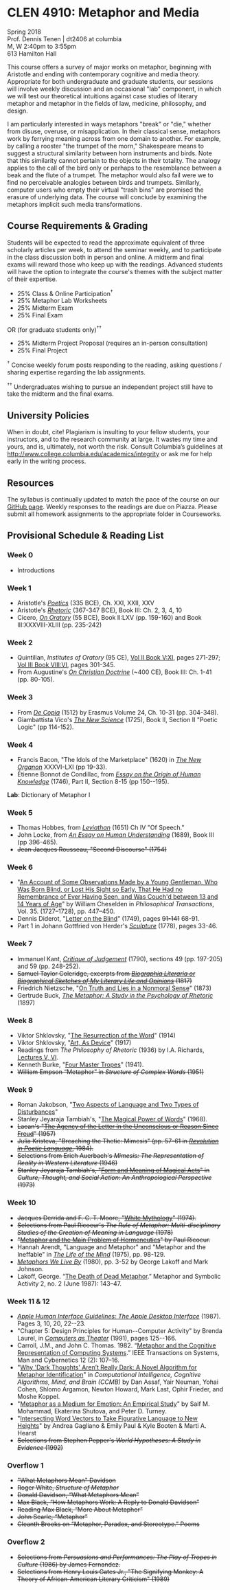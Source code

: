 # CLEN 4910: Metaphor and Media

Spring 2018  
Prof. Dennis Tenen | dt2406 at columbia  
M, W 2:40pm to 3:55pm  
613 Hamilton Hall  

This course offers a survey of major works on metaphor, beginning with
Aristotle and ending with contemporary cognitive and media theory. Appropriate
for both undergraduate and graduate students, our sessions will involve weekly
discussion and an occasional "lab" component, in which we will test our
theoretical intuitions against case studies of literary metaphor and metaphor
in the fields of law, medicine, philosophy, and design.

I am particularly interested in ways metaphors "break" or "die," whether from
disuse, overuse, or misapplication. In their classical sense, metaphors work
by ferrying meaning across from one domain to another. For example, by calling
a rooster "the trumpet of the morn," Shakespeare means to suggest a structural
similarity between horn instruments and birds. Note that this similarity
cannot pertain to the objects in their totality. The analogy applies to the
call of the bird only or perhaps to the resemblance between a beak and the
flute of a trumpet. The metaphor would also fail were we to find no
perceivable analogies between birds and trumpets. Similarly, computer users
who empty their virtual "trash bins" are promised the erasure of underlying
data. The course will conclude by examining the metaphors implicit such media
transformations.

## Course Requirements & Grading

Students will be expected to read the approximate equivalent of three
scholarly articles per week, to attend the seminar weekly, and to participate
in the class discussion both in person and online. A midterm and final exams
will reward those who keep up with the readings. Advanced students will have
the option to integrate the course's themes with the subject matter of their
expertise.

- 25%     Class & Online Participation<sup>†</sup>
- 25%     Metaphor Lab Worksheets
- 25%     Midterm Exam
- 25%     Final Exam

OR (for graduate students only)<sup>††</sup>

- 25%     Midterm Project Proposal (requires an in-person consultation)
- 25%     Final Project

<sup>†</sup> Concise weekly forum posts responding to the reading, asking
questions / sharing expertise regarding the lab assignments.

<sup>††</sup> Undergraduates wishing to pursue an independent project still
have to take the midterm and the final exams.

## University Policies

When in doubt, cite! Plagiarism is insulting to your fellow students, your
instructors, and to the research community at large. It wastes my time and
yours, and is, ultimately, not worth the risk. Consult Columbia’s guidelines
at <http://www.college.columbia.edu/academics/integrity> or ask me for help
early in the writing process.

## Resources

The syllabus is continually updated to match the pace of the course on our
[GitHub page](https://github.com/denten-courses/metaphor-media). Weekly
responses to the readings are due on Piazza. Please submit all homework
assignments to the appropriate folder in Courseworks.

## Provisional Schedule & Reading List

### Week 0

- Introductions

### Week 1

- Aristotle's *[Poetics][11]* (335 BCE), Ch. XXI, XXII, XXV
- Aristotle's *[Rhetoric][12]* (367-347 BCE), Book III: Ch. 2, 3, 4, 10
- Cicero, *[On Oratory][13]* (55 BCE), Book II:LXV (pp. 159-160) and Book
  III:XXXVIII-XLIII (pp. 235-242)

[11]: https://courseworks2.columbia.edu/courses/56904/files?preview=2276263
[12]: https://courseworks2.columbia.edu/courses/56904/files?preview=2276699
[13]: https://courseworks2.columbia.edu/courses/56904/files?preview=2276546


### Week 2

- Quintilian, *Institutes of Oratory* (95 CE), [Vol II Book V:XI][21], pages 271-297;
  [Vol III Book VIII:VI][22], pages 301-345.
- From Augustine's *[On Christian Doctrine][23]* (~400 CE), Book III: Ch. 1-41 (pp.
80-105).

[21]: https://courseworks2.columbia.edu/courses/56904/files?preview=2277285
[22]: https://courseworks2.columbia.edu/courses/56904/files?preview=2320377
[23]: https://courseworks2.columbia.edu/courses/56904/files?preview=2278182

### Week 3

- From [*De Copia*][32] (1512) by Erasmus Volume 24, Ch. 10-31 (pp. 304-348).
- Giambattista Vico's [*The New Science*][31] (1725), Book II,  Section II
  "Poetic Logic" (pp 114-152).

[31]: https://archive.org/download/newscienceofgiam030174mbp/newscienceofgiam030174mbp.pdf
[32]: https://courseworks2.columbia.edu/courses/56904/files?preview=2350934

### Week 4

- Francis Bacon, "The Idols of the Marketplace" (1620) in [*The New
  Organon*][41] XXXVI-LXI (pp 19-33).
- Étienne Bonnot de Condillac, from [*Essay on the Origin of Human
  Knowledge*][42] (1746), Part II, Section 8-15 (pp 150--195).

[41]: https://courseworks2.columbia.edu/courses/56904/files?preview=2351193
[42]: https://courseworks2.columbia.edu/courses/56904/files?preview=2412627

**Lab**: Dictionary of Metaphor I

### Week 5

- Thomas Hobbes, from [*Leviathan*][52] (1651) Ch IV "Of Speech."
- John Locke, from [*An Essay on Human Understanding*][51] (1689), Book III (pp
  396-465).
- ~~Jean Jacques Rousseau, "Second Discourse" (1754)~~

[51]: https://books.google.com/books/about/An_Essay_Concerning_Human_Understanding.html?id=pDNIAAAAMAAJ&printsec=frontcover&source=kp_read_button#v=onepage&q&f=false
[52]: https://books.google.com/books/download/Leviathan.pdf?id=2oc6AAAAMAAJ&output=pdf&sig=ACfU3U0l4HjJKjBN2NE6J7QqmAq4km0j4g

### Week 6

- "[An Account of Some Observations Made by a Young Gentleman, Who Was Born
  Blind, or Lost His Sight so Early, That He Had no Remembrance of Ever Having
Seen, and Was Couch'd between 13 and 14 Years of Age][63]" by William Cheselden in
*Philosophical Transactions*, Vol. 35. (1727–1728), pp. 447–450.
- Dennis Diderot, "[Letter on the Blind][62]" (1749), pages ~~91-141~~ 68-91.
- Part 1 in Johann Gottfried von Herder's [*Sculpture*][61] (1778), pages
  33-46.

[61]: https://courseworks2.columbia.edu/courses/56904/files?preview=2474324
[62]: https://courseworks2.columbia.edu/courses/56904/files?preview=2474379
[63]: https://courseworks2.columbia.edu/courses/56904/files?preview=2474441

### Week 7

- Immanuel Kant, [*Critique of Judgement*][72] (1790), sections 49 (pp. 197-205) and
59 (pp. 248-252).
- ~~Samuel Taylor Coleridge, excerpts from [*Biographia Literaria or Biographical
  Sketches of My Literary Life and Opinions*][71] (1817)~~
- Friedrich Nietzsche, "[On Truth and Lies in a Nonmoral Sense][73]" (1873)
- Gertrude Buck, *[The Metaphor: A Study in the Psychology of Rhetoric][74]* (1897)

[71]: https://archive.org/download/biographialitera00colerich/biographialitera00colerich.pdf
[72]: http://oll.libertyfund.org/sources/1899-facsimile-pdf-kant-the-critique-of-judgement/download
[73]: https://courseworks2.columbia.edu/courses/56904/files?preview=2474860
[74]: https://archive.org/download/metaphorstudyinp00buckrich/metaphorstudyinp00buckrich_bw.pdf

### Week 8

- Viktor Shklovsky, "[The Resurrection of the Word][82]" (1914)
- Viktor Shklovsky, "[Art, As Device][81]" (1917)
- Readings from *The Philosophy of Rhetoric* (1936) by I.A. Richards, [Lectures
  V, VI][83].
- Kenneth Burke, "[Four Master Tropes][84]" (1941).
- ~~William Empson “Metaphor” in *Structure of Complex Words* (1951)~~

[81]: https://read-dukeupress-edu.ezproxy.cul.columbia.edu/poetics-today/article/36/3/151-174/21143
[82]: https://courseworks2.columbia.edu/courses/56904/files?preview=2660889
[83]: https://courseworks2.columbia.edu/courses/56904/files?preview=2660928
[84]: https://www-jstor-org.ezproxy.cul.columbia.edu/stable/4332286?seq=1#page_scan_tab_contents

### Week 9

- Roman Jakobson, "[Two Aspects of Language and Two Types of
  Disturbances][92]"
- Stanley Jeyaraja Tambiah's, "[The Magical Power of Words][102]" (1968).
- ~~Lacan's "[The Agency of the Letter in the Unconscious or Reason Since
  Freud][91]" (1957)~~
- ~~Julia Kristeva, "Breaching the Thetic: Mimesis" (pp. 57-61 in [*Revolution in
  Poetic Language*][93], 1984).~~
- ~~Selections from Erich Auerbach's *Mimesis: The Representation of Reality
  in Western Literature* (1946)~~
- ~~Stanley Jeyaraja Tambiah's, "[Form and Meaning of Magical Acts][101]" in *Culture,
  Thought, and Social Action: An Anthropological Perspective* (1973)~~

[91]: https://courseworks2.columbia.edu/courses/56904/files?preview=2660957
[92]: https://courseworks2.columbia.edu/courses/56904/files?preview=2660960
[93]: https://courseworks2.columbia.edu/courses/56904/files?preview=2661582
[101]: https://www.haujournal.org/index.php/hau/article/view/hau7.3.030
[102]: http://www.jstor.org.ezproxy.cul.columbia.edu/stable/2798500?seq=1#page_scan_tab_contents

### Week 10

- ~~Jacques Derrida and F. C. T. Moore, "[White Mythology][101]" (1974).~~
- ~~Selections from Paul Ricoeur's *The Rule of Metaphor: Multi-disciplinary
  Studies of the Creation of Meaning in Language* (1978)~~
- ~~"[Metaphor and the Main Problem of Hermeneutics][102]" by Paul Ricoeur.~~
- Hannah Arendt, "Language and Metaphor" and "Metaphor and the Ineffable" in
  [*The Life of the Mind*][103] (1975), pp. 98-129.
- [*Metaphors We Live By*][104] (1980), pp. 3-52 by George Lakoff and Mark
  Johnson.
- Lakoff, George. “[The Death of Dead Metaphor][105].” Metaphor and Symbolic Activity
  2, no. 2 (June 1987): 143–47.


[101]: https://www.jstor.org/stable/468341?seq=1#page_scan_tab_contents
[102]: https://www-jstor-org.ezproxy.cul.columbia.edu/stable/468343?seq=1#page_scan_tab_contents
[103]: https://courseworks2.columbia.edu/courses/56904/files?preview=2661709
[104]: https://courseworks2.columbia.edu/courses/56904/files?preview=2729259
[105]: https://www-tandfonline-com.ezproxy.cul.columbia.edu/doi/abs/10.1207/s15327868ms0202_5?journalCode=hmet19

### Week 11 & 12

- *[Apple Human Interface Guidelines: The Apple Desktop Interface][110]*
  (1987). Pages 3, 10, 20, 22--23.
- "Chapter 5: Design Principles for Human--Computer Activity" by Brenda
  Laurel, in *[Computers as Theater][111]* (1991), pages 125--166.
- Carroll, J.M., and John C. Thomas. 1982. “[Metaphor and the Cognitive
  Representation of Computing Systems][112].” IEEE Transactions on Systems, Man and
Cybernetics 12 (2): 107–16.
- "[Why 'Dark Thoughts' Aren’t Really Dark: A Novel Algorithm for Metaphor
  Identification][120]" in *Computational Intelligence, Cognitive Algorithms, Mind,
and Brain (CCMB)* by Dan Assaf, Yair Neuman, Yohai Cohen, Shlomo Argamon,
Newton Howard, Mark Last, Ophir Frieder, and Moshe Koppel.
- "[Metaphor as a Medium for Emotion: An Empirical Study][121]" by Saif M. Mohammad,
  Ekaterina Shutova, and Peter D. Turney.
- "[Intersecting Word Vectors to Take Figurative Language to New Heights][122]" by
  Andrea Gagliano & Emily Paul & Kyle Booten & Marti A. Hearst
- ~~Selections from Stephen Pepper's *World Hypotheses: A Study in Evidence*
(1992)~~

[110]: https://archive.org/details/applehumaninterf00appl
[111]: https://courseworks2.columbia.edu/courses/56904/files?preview=2774949
[112]: https://ieeexplore.ieee.org/document/4308795/
[120]: https://ieeexplore-ieee-org.ezproxy.cul.columbia.edu/abstract/document/6609166/
[121]: http://www.aclweb.org/anthology/S16-2003
[122]: http://www.site.uottawa.ca/~szpak/pub/_CLfL2016_draft_proceedings.pdf#page=32

### Overflow 1

- ~~"What Metaphors Mean" Davidson~~
- ~~Roger White, *Structure of Metaphor*~~
- ~~Donald Davidson, “What Metaphors Mean”~~
- ~~Max Black, “How Metaphors Work: A Reply to Donald Davidson”~~
- ~~Reading Max Black, “More About Metaphor”~~
- ~~John Searle, “Metaphor”~~
- ~~Cleanth Brooks on “Metaphor, Paradox, and Stereotype.” Poems~~

### Overflow 2

- ~~Selections from *Persuasions and Performances: The Play of Tropes in
  Culture* (1986) by James Fernandez.~~
- ~~Selections from Henry Louis Gates Jr., "The Signifying Monkey: A Theory of
  African-American Literary Criticism" (1989)~~
